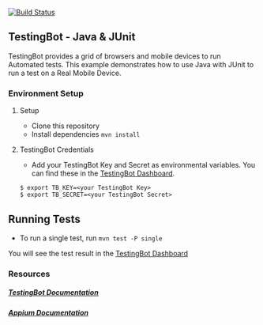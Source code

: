 [![Build Status](https://travis-ci.org/testingbot/java-junit-app-example.svg?branch=master)](https://travis-ci.org/testingbot/java-junit-example)

## TestingBot - Java & JUnit

TestingBot provides a grid of browsers and mobile devices to run Automated tests.
This example demonstrates how to use Java with JUnit to run a test on a Real Mobile Device.

### Environment Setup

1. Setup
	* Clone this repository
	* Install dependencies `mvn install`

2. TestingBot Credentials
    * Add your TestingBot Key and Secret as environmental variables. You can find these in the [TestingBot Dashboard](https://testingbot.com/members/).
    ```
    $ export TB_KEY=<your TestingBot Key>
    $ export TB_SECRET=<your TestingBot Secret>
    ```

## Running Tests
* To run a single test, run `mvn test -P single`

You will see the test result in the [TestingBot Dashboard](https://testingbot.com/members/)

### Resources
##### [TestingBot Documentation](https://testingbot.com/support/getting-started/appium.html)

##### [Appium Documentation](http://appium.io/)